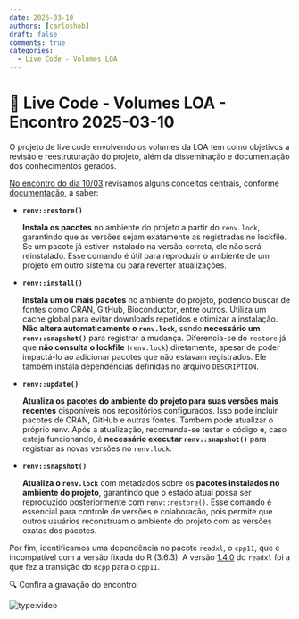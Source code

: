 ```yaml
---
date: 2025-03-10
authors: [carloshob]
draft: false
comments: true
categories:
  - Live Code - Volumes LOA
---
```


# 🚀 Live Code - Volumes LOA - Encontro 2025-03-10

O projeto de live code envolvendo os volumes da LOA tem como objetivos a revisão e reestruturação do projeto, além da disseminação e documentação dos conhecimentos gerados.

<!-- more -->

[No encontro do dia 10/03](https://github.com/splor-mg/handbook/issues/51) revisamos alguns conceitos centrais, conforme [documentação](https://rstudio.github.io/renv/articles/renv.html), a saber: 

  - **`renv::restore()`**

    **Instala os pacotes** no ambiente do projeto a partir do `renv.lock`, garantindo que as versões sejam exatamente as registradas no lockfile. Se um pacote já estiver instalado na versão correta, ele não será reinstalado. Esse comando é útil para reproduzir o ambiente de um projeto em outro sistema ou para reverter atualizações.

  - **`renv::install()`**
  
    **Instala um ou mais pacotes** no ambiente do projeto, podendo buscar de fontes como CRAN, GitHub, Bioconductor, entre outros. Utiliza um cache global para evitar downloads repetidos e otimizar a instalação. **Não altera automaticamente o `renv.lock`**, sendo **necessário um `renv::snapshot()`** para registrar a mudança. Diferencia-se do `restore` já que **não consulta o lockfile** (`renv.lock`) diretamente, apesar de poder impactá-lo ao adicionar pacotes que não estavam registrados. Ele também instala dependências definidas no arquivo `DESCRIPTION`.

  - **`renv::update()`**

    **Atualiza os pacotes do ambiente do projeto para suas versões mais recentes** disponíveis nos repositórios configurados. Isso pode incluir pacotes de CRAN, GitHub e outras fontes. Também pode atualizar o próprio renv. Após a atualização, recomenda-se testar o código e, caso esteja funcionando, é **necessário executar `renv::snapshot()`** para registrar as novas versões no `renv.lock`.

  - **`renv::snapshot()`**

    **Atualiza o `renv.lock`** com metadados sobre os **pacotes instalados no ambiente do projeto**, garantindo que o estado atual possa ser reproduzido posteriormente com `renv::restore()`. Esse comando é essencial para controle de versões e colaboração, pois permite que outros usuários reconstruam o ambiente do projeto com as versões exatas dos pacotes.

Por fim, identificamos uma dependência no pacote `readxl`, o `cpp11`, que é incompatível com a versão fixada do R (3.6.3). A versão [1.4.0](https://readxl.tidyverse.org/news/index.html#readxl-145) do `readxl` foi a que fez a transição do `Rcpp` para o `cpp11`.


🔍 Confira a gravação do encontro:

![type:video](https://www.youtube.com/embed/watch?v=lqHMfwh_0pQ)
